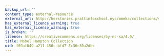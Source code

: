 ```yaml
---
backup_url: ''
content_type: external-resource
external_url: http://herstories.prattinfoschool.nyc/omeka/collections/show/29
has_external_licence_warning: true
has_external_license_warning: true
is_broken: ''
license: https://creativecommons.org/licenses/by-nc-sa/4.0/
title: Mabel Hampton Collection
uid: f69af049-a211-456c-bfd7-3c36e30a2dbc
---
```

